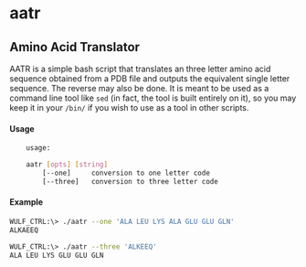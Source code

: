 # aatr
Amino Acid Translator
---
AATR is a simple bash script that translates an three letter amino acid sequence 
obtained from a PDB file and outputs the equivalent single letter sequence. The reverse may also be done. It is
meant to be used as a command line tool like `sed` (in fact, the tool is built entirely
on it), so you may keep it in your `/bin/` if you wish to use as a tool in other 
scripts. 
#### Usage
```bash
    usage:

    aatr [opts] [string]
        [--one]     conversion to one letter code
        [--three]   conversion to three letter code
```
#### Example
```bash
WULF_CTRL:\> ./aatr --one 'ALA LEU LYS ALA GLU GLU GLN'
ALKAEEQ
```
```bash
WULF_CTRL:\> ./aatr --three 'ALKEEQ'
ALA LEU LYS GLU GLU GLN
```
